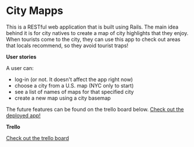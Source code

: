 # City Mapps

This is a RESTful web application that is built using Rails. The main idea behind it is for city natives to create a map of city highlights that they enjoy. When tourists come to the city, they can use this app to check out areas that locals recommend, so they avoid tourist traps!

**User stories**

A user can:
  - log-in (or not. It doesn't affect the app right now)
  - choose a city from a U.S. map (NYC only to start)
  - see a list of names of maps for that specified city
  - create a new map using a city basemap

The future features can be found on the trello board below.
[Check out the deployed app!](https://arcane-caverns-7208.herokuapp.com)

**Trello**

[Check out the trello board](https://trello.com/b/lhWgUHid)
